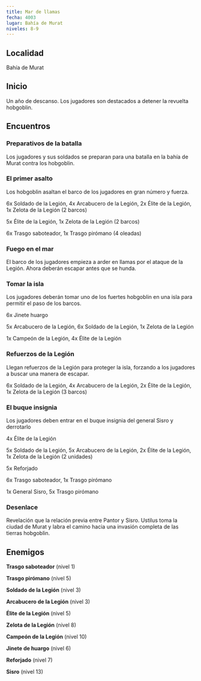 ```yaml
---
title: Mar de llamas
fecha: 4003
lugar: Bahía de Murat
niveles: 8-9
---
```


## Localidad

Bahía de Murat

## Inicio

Un año de descanso. Los jugadores son destacados a detener la revuelta hobgoblin.

## Encuentros

### Preparativos de la batalla

Los jugadores y sus soldados se preparan para una batalla en la bahía de Murat contra los hobgoblin.

### El primer asalto

Los hobgoblin asaltan el barco de los jugadores en gran número y fuerza.

6x Soldado de la Legión, 4x Arcabucero de la Legión, 2x Élite de la Legión, 1x Zelota de la Legión (2 barcos)

5x Élite de la Legión, 1x Zelota de la Legión (2 barcos)

6x Trasgo saboteador, 1x Trasgo pirómano (4 oleadas)

### Fuego en el mar

El barco de los jugadores empieza a arder en llamas por el ataque de la Legión. Ahora deberán escapar antes que se hunda.

### Tomar la isla

Los jugadores deberán tomar uno de los fuertes hobgoblin en una isla para permitir el paso de los barcos.

6x Jinete huargo

5x Arcabucero de la Legión, 6x Soldado de la Legión, 1x Zelota de la Legión

1x Campeón de la Legión, 4x Élite de la Legión

### Refuerzos de la Legión

Llegan refuerzos de la Legión para proteger la isla, forzando a los jugadores a buscar una manera de escapar.

6x Soldado de la Legión, 4x Arcabucero de la Legión, 2x Élite de la Legión, 1x Zelota de la Legión (3 barcos)

### El buque insignia

Los jugadores deben entrar en el buque insignia del general Sisro y derrotarlo

4x Élite de la Legión

5x Soldado de la Legión, 5x Arcabucero de la Legión, 2x Élite de la Legión, 1x Zelota de la Legión (2 unidades)

5x Reforjado

6x Trasgo saboteador, 1x Trasgo pirómano

1x General Sisro, 5x Trasgo pirómano

### Desenlace

Revelación que la relación previa entre Pantor y Sisro. Ustilus toma la ciudad de Murat y labra el camino hacia una invasión completa de las tierras hobgoblin.

## Enemigos

**Trasgo saboteador** (nivel 1)

**Trasgo pirómano** (nivel 5)

**Soldado de la Legión** (nivel 3)

**Arcabucero de la Legión** (nivel 3)

**Élite de la Legión** (nivel 5)

**Zelota de la Legión** (nivel 8)

**Campeón de la Legión** (nivel 10)

**Jinete de huargo** (nivel 6)

**Reforjado** (nivel 7)

**Sisro** (nivel 13)